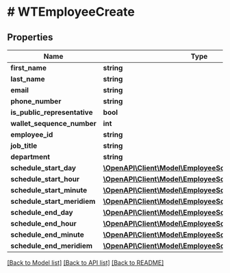 # # WTEmployeeCreate

## Properties

Name | Type | Description | Notes
------------ | ------------- | ------------- | -------------
**first_name** | **string** |  |
**last_name** | **string** |  |
**email** | **string** |  |
**phone_number** | **string** |  |
**is_public_representative** | **bool** |  |
**wallet_sequence_number** | **int** |  |
**employee_id** | **string** |  |
**job_title** | **string** |  |
**department** | **string** |  |
**schedule_start_day** | [**\OpenAPI\Client\Model\EmployeeScheduleStartDay**](EmployeeScheduleStartDay.md) |  | [optional]
**schedule_start_hour** | [**\OpenAPI\Client\Model\EmployeeScheduleStartHour**](EmployeeScheduleStartHour.md) |  | [optional]
**schedule_start_minute** | [**\OpenAPI\Client\Model\EmployeeScheduleStartMinute**](EmployeeScheduleStartMinute.md) |  | [optional]
**schedule_start_meridiem** | [**\OpenAPI\Client\Model\EmployeeScheduleStartMeridiem**](EmployeeScheduleStartMeridiem.md) |  | [optional]
**schedule_end_day** | [**\OpenAPI\Client\Model\EmployeeScheduleStartDay**](EmployeeScheduleStartDay.md) |  | [optional]
**schedule_end_hour** | [**\OpenAPI\Client\Model\EmployeeScheduleStartHour**](EmployeeScheduleStartHour.md) |  | [optional]
**schedule_end_minute** | [**\OpenAPI\Client\Model\EmployeeScheduleStartMinute**](EmployeeScheduleStartMinute.md) |  | [optional]
**schedule_end_meridiem** | [**\OpenAPI\Client\Model\EmployeeScheduleStartMeridiem**](EmployeeScheduleStartMeridiem.md) |  | [optional]

[[Back to Model list]](../../README.md#models) [[Back to API list]](../../README.md#endpoints) [[Back to README]](../../README.md)

